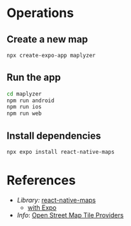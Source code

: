 # Operations 

## Create a new map

```sh
npx create-expo-app maplyzer
```

## Run the app

```sh
cd maplyzer
npm run android
npm run ios
npm run web
```

## Install dependencies

```sh
npx expo install react-native-maps
```

# References

- _Library:_ [react-native-maps](https://github.com/react-native-maps/react-native-maps)
  - [with Expo](https://docs.expo.dev/versions/latest/sdk/map-view/)
- _Info_: [Open Street Map Tile Providers](https://wiki.openstreetmap.org/wiki/Raster_tile_providers)
